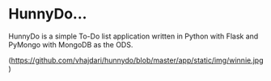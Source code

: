 # HunnyDo...
HunnyDo is a simple To-Do list application written in Python with Flask and PyMongo with MongoDB as the ODS.

(https://github.com/vhajdari/hunnydo/blob/master/app/static/img/winnie.jpg)

